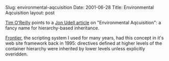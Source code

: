 Slug: environmental-aqcuisition
Date: 2001-06-28
Title: Environmental Aqcuisition
layout: post

<a href="http://www.oreillynet.com/cs/weblog/view/wlg/421">Tim O&#39;Reilly</a> points to a <a href="http://www.byte.com/documents/s=705/BYT20010614S0001/index.htm">Jon Udell article</a> on &quot;Environmental Aqcuisition&quot;: a fancy name for hierarchy-based inheritance.<p>

<a href="http://frontier.userland.com">Frontier</a>, the scripting system I used for many years, had this concept in it&#39;s web site framework back in 1995: directives defined at higher levels of the container hierarchy were inherited by lower levels unless explicitly overidden.</p>
